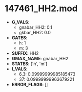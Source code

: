 # 147461_HH2.mod

- **G_VALS**:
  - gnabar_HH2: 0.1
  - gkbar_HH2: 0.0
- **GATES**:
  - h: 1
  - m: 3
- **SUFFIX**: HH2
- **GMAX_NAME**: gnabar_HH2
- **STATES**: ['h', 'm']
- **I_VALS**:
  - 6.3: 0.09999999985185473
  - 37: 0.09999999963679221
- **ERROR_FLAGS**: []
